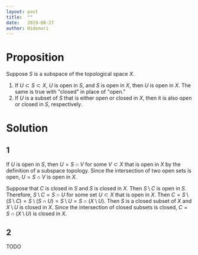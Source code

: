 ```yaml
---
layout: post
title:  ""
date:   2019-08-27
author: Hidenori
---
```


# Proposition
Suppose $S$ is a subspace of the topological space $X$.

1. If $U \subset S \subset X$, $U$ is open in $S$, and $S$ is open in $X$, then $U$ is open in $X$.
   The same is true with "closed" in place of "open."
1. If $U$ is a subset of $S$ that is either open or closed in $X$, then it is also open or closed in $S$, respectively.

# Solution

## 1
If $U$ is open in $S$, then $U = S \cap V$ for some $V \subset X$ that is open in $X$ by the definition of a subspace topology.
Since the intersection of two open sets is open, $U = S \cap V$ is open in $X$.

Suppose that $C$ is closed in $S$ and $S$ is closed in $X$.
Then $S \setminus C$ is open in $S$.
Therefore, $S \setminus C = S \cap U$ for some set $U \subset X$ that is open in $X$.
Then $C = S \setminus (S \setminus C) = S \setminus (S \cap U) = S \setminus U = S \cap (X \setminus U)$.
Then $S$ is a closed subset of $X$ and $X \setminus U$ is closed in $X$.
Since the intersection of closed subsets is closed, $C = S \cap (X \setminus U)$ is closed in $X$.

## 2
TODO

